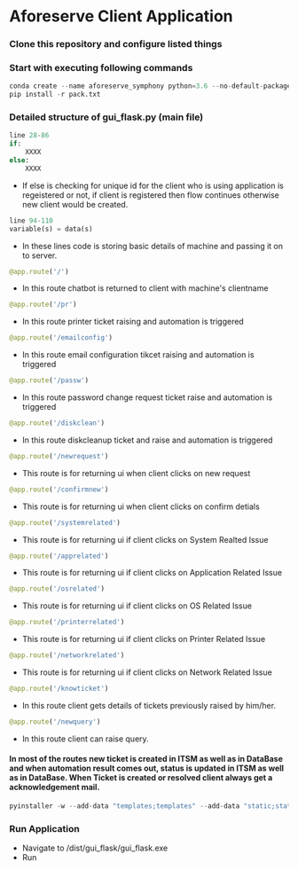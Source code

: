 # Aforeserve Client Application

### Clone this repository and configure listed things

### Start with executing following commands

```python
conda create --name aforeserve_symphony python=3.6 --no-default-packages
pip install -r pack.txt
```

### Detailed structure of gui_flask.py (main file)
```python
line 28-86
if:
    XXXX
else:
    XXXX
```
- If else is checking for unique id for the client who is using application is regeistered or not, if client is registered then flow continues otherwise new client would be created.

```python
line 94-110
variable(s) = data(s)
```
- In these lines code is storing basic details of machine and passing it on to server.

```python
@app.route('/')
```
- In this route chatbot is returned to client with machine's clientname

```python
@app.route('/pr')
```
- In this route printer ticket raising and automation is triggered

```python
@app.route('/emailconfig')
```
- In this route email configuration tikcet raising and automation is triggered

```python
@app.route('/passw')
```
- In this route password change request ticket raise and automation is triggered

```python
@app.route('/diskclean')
```
- In this route diskcleanup ticket and raise and automation is triggered

```python
@app.route('/newrequest')
```
- This route is for returning ui when client clicks on new request

```python
@app.route('/confirmnew')
```
- This route is for returning ui when client clicks on confirm detials

```python
@app.route('/systemrelated')
```
- This route is for returning ui if client clicks on System Realted Issue

```python
@app.route('/apprelated')
```
- This route is for returning ui if client clicks on Application Related Issue

```python
@app.route('/osrelated')
```
- This route is for returning ui if client clicks on OS Related Issue

```python
@app.route('/printerrelated')
```
- This route is for returning ui if client clicks on Printer Related Issue

```python
@app.route('/networkrelated')
```
- This route is for returning ui if client clicks on Network Related Issue

```python
@app.route('/knowticket')
```
- In this route client gets details of tickets previously raised by him/her.

```python
@app.route('/newquery')
```
- In this route client can raise query.

#### In most of the routes new ticket is created in ITSM as well as in DataBase and when automation result comes out, status is updated in ITSM as well as in DataBase. When Ticket is created or resolved client always get a acknowledgement mail.

```python
pyinstaller -w --add-data "templates;templates" --add-data "static;static" gui_flask.py
```

### Run Application
- Navigate to /dist/gui_flask/gui_flask.exe
- Run
